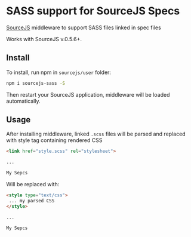 SASS support for SourceJS Specs
===============

[SourceJS](http://sourcejs.com) middleware to support SASS files linked in spec files

Works with SourceJS v.0.5.6+.

## Install

To install, run npm in `sourcejs/user` folder:

```bash
npm i sourcejs-sass -S
```

Then restart your SourceJS application, middleware will be loaded automatically.

## Usage

After installing middleware, linked `.scss` files will be parsed and replaced with style tag containing rendered CSS

```html
<link href="style.scss" rel="stylesheet">

...

My Sepcs
```

Will be replaced with:

```html
<style type="text/css">
 ... my parsed CSS
</style>

...

My Sepcs
```